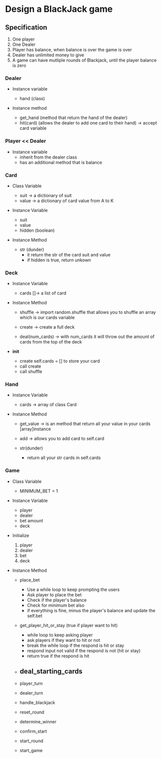 # Design a BlackJack game 

## Specification
1. One player 
2. One Dealer
3. Player has balance, when balance is over the game is over
4. Dealer has unlimited money to give
5. A game can have mutliple rounds of Blackjack, until the player balance is zero

### Dealer
- Instance variable
    - hand (class)

- Instance method
    - get_hand (method that return the hand of the dealer)
    - hit(card) (allows the dealer to add one card to their hand) -> accept card variable

### Player << Dealer
- Instance variable
    - inherit from the dealer class
    - has an additional method that is balance

### Card
- Class Variable
    - suit -> a dictionary of suit
    - value -> a dictionary of card value from A to K
- Instance Variable
    - suit
    - value
    - hidden (boolean)

- Instance Method
    - str (dunder)
        - it return the str of the card suit and value
        - if hidden is true, return unkown

### Deck
- Instance Variable
    - cards []-> a list of card

- Instance Method
    - shuffle -> import random.shuffle that allows you to shuffle an array which is our cards variable

    - create -> create a full deck 

    - deal(num_cards) -> with num_cards it will throw out the amount of cards from the top of the deck

- __init__
    - create self.cards = [] to store your card
    - call create
    - call shuffle

### Hand
- Instance Variable
    - cards -> array of class Card

- Instance Method
    - get_value -> is an method that return all your value in your cards [array]instance
    - add -> allows you to add card to self.card
    
    - str(dunder)
        - return all your str cards in self.cards  

### Game
- Class Variable
    - MINIMUM_BET = 1
- Instance Variable
    - player
    - dealer
    - bet amount
    - deck

- Initialize 
    1. player
    2. dealer
    3. bet 
    4. deck


- Instance Method
    - place_bet
        - Use a while loop to keep prompting the users
        - Ask player to place the bet
        - Check if the player's balance 
        - Check for minimum bet also
        - if everything is fine, minus the player's balance and update the self.bet

    - get_player_hit_or_stay (true if player want to hit)
        - while loop to keep asking player
        - ask players if they want to hit or not
        - break the while loop if the respond is hit or stay
        - respond input not valid if the respond is not (hit or stay)
        - return true if the respond is hit
    - deal_starting_cards
        - 
    - player_turn
    - dealer_turn
    - handle_blackjack
    - reset_round
    - determine_winner
    - confirm_start
    - start_round
    - start_game
